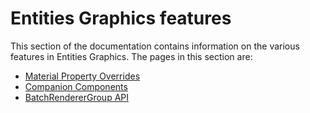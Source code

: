 # Entities Graphics features

This section of the documentation contains information on the various features in Entities Graphics. The pages in this section are:

- [Material Property Overrides](material-overrides.md)
- [Companion Components](companion-components.md)
- [BatchRendererGroup API](batch-renderer-group-api.md)